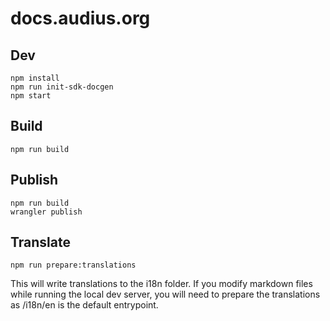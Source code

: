 # docs.audius.org

## Dev

```
npm install
npm run init-sdk-docgen
npm start
```


## Build

```
npm run build
```

## Publish

```
npm run build
wrangler publish
```


## Translate

```
npm run prepare:translations
```

This will write translations to the i18n folder.
If you modify markdown files while running the local dev server, you will need to prepare the translations as /i18n/en is the default entrypoint.

